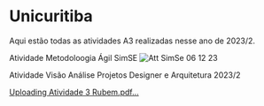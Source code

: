 # Unicuritiba
Aqui estão todas as atividades A3 realizadas nesse ano de 2023/2.

Atividade Metodoloogia Ágil SimSE
![Att SimSe 06 12 23](https://github.com/StephanyMachado/Unicuritiba/assets/129081324/adcce03b-6b7b-4189-9edc-5a0171ea1def)


Atividade Visão Análise Projetos Designer e Arquitetura 2023/2

[Uploading Atividade 3 Rubem.pdf…]()

